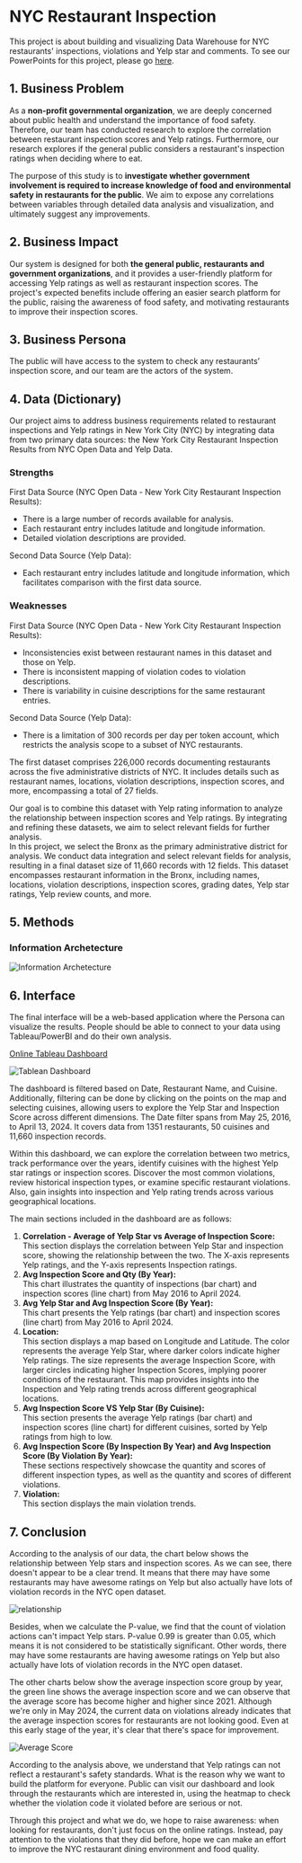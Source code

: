 # NYC Restaurant Inspection

This project is about building and visualizing Data Warehouse for NYC restaurants' inspections, violations and Yelp star and comments. To see our PowerPoints for this project, please go [here](/Data%20Warehousing%20Term%20Project.pdf).

## 1. Business Problem

As a **non-profit governmental organization**, we are deeply concerned about public health and understand the importance of food safety. Therefore, our team has conducted research to explore the correlation between restaurant inspection scores and Yelp ratings. Furthermore, our research explores if the general public considers a restaurant's inspection ratings when deciding where to eat.

The purpose of this study is to **investigate whether government involvement is required to increase knowledge of food and environmental safety in restaurants for the public**. We aim to expose any correlations between variables through detailed data analysis and visualization, and ultimately suggest any improvements.

## 2. Business Impact

Our system is designed for both **the general public, restaurants and government organizations**, and it provides a user-friendly platform for accessing Yelp ratings as well as restaurant inspection scores. The project's expected benefits include offering an easier search platform for the public, raising the awareness of food safety, and motivating restaurants to improve their inspection scores.

## 3. Business Persona

The public will have access to the system to check any restaurants’ inspection score, and our team are the actors of the system. 

## 4. Data (Dictionary)

Our project aims to address business requirements related to restaurant inspections and Yelp ratings in New York City (NYC) by integrating data from two primary data sources: the New York City Restaurant Inspection Results from NYC Open Data and Yelp Data.

### **Strengths**

First Data Source (NYC Open Data - New York City Restaurant Inspection Results):

- There is a large number of records available for analysis.
- Each restaurant entry includes latitude and longitude information.
- Detailed violation descriptions are provided.

Second Data Source (Yelp Data):

- Each restaurant entry includes latitude and longitude information, which facilitates comparison with the first data source.

### **Weaknesses**

First Data Source (NYC Open Data - New York City Restaurant Inspection Results):

- Inconsistencies exist between restaurant names in this dataset and those on Yelp.
- There is inconsistent mapping of violation codes to violation descriptions.
- There is variability in cuisine descriptions for the same restaurant entries.

Second Data Source (Yelp Data):

- There is a limitation of 300 records per day per token account, which restricts the analysis scope to a subset of NYC restaurants.

The first dataset comprises 226,000 records documenting restaurants across the five administrative districts of NYC. It includes details such as restaurant names, locations, violation descriptions, inspection scores, and more, encompassing a total of 27 fields.

Our goal is to combine this dataset with Yelp rating information to analyze the relationship between inspection scores and Yelp ratings. By integrating and refining these datasets, we aim to select relevant fields for further analysis.</br>
In this project, we select the Bronx as the primary administrative district for analysis. We conduct data integration and select relevant fields for analysis, resulting in a final dataset size of 11,660 records with 12 fields. This dataset encompasses restaurant information in the Bronx, including names, locations, violation descriptions, inspection scores, grading dates, Yelp star ratings, Yelp review counts, and more.

## 5. Methods

### Information Archetecture

![Information Archetecture](/pictures/Information%20Architecture.png)

## 6. Interface

The final interface will be a web-based application where the Persona can visualize the results.  People should be able to connect to your  data using Tableau/PowerBI and do their own analysis.

[Online Tableau Dashboard](https://public.tableau.com/app/profile/shanlinna/viz/NYCRestaurant_17143574410070/Dashboard)

![Tablean Dashboard](/pictures/Dashboard.jpg)

The dashboard is filtered based on Date, Restaurant Name, and Cuisine. Additionally, filtering can be done by clicking on the points on the map and selecting cuisines, allowing users to explore the Yelp Star and Inspection Score across different dimensions. The Date filter spans from May 25, 2016, to April 13, 2024.  It covers data from 1351 restaurants, 50 cuisines and 11,660 inspection records.

Within this dashboard, we can explore the correlation between two metrics, track performance over the years, identify cuisines with the highest Yelp star ratings or inspection scores. Discover the most common violations, review historical inspection types, or examine specific restaurant violations. Also, gain insights into inspection and Yelp rating trends across various geographical locations.

The main sections included in the dashboard are as follows:

1. **Correlation - Average of Yelp Star vs Average of Inspection Score:**</br>
   This section displays the correlation between Yelp Star and inspection score, showing the relationship between the two. The X-axis represents Yelp ratings, and the Y-axis represents Inspection ratings.
2. **Avg Inspection Score and Qty (By Year):**</br>
   This chart illustrates the quantity of inspections (bar chart) and inspection scores (line chart) from May 2016 to April 2024.
3. **Avg Yelp Star and Avg Inspection Score (By Year):**</br>
   This chart presents the Yelp ratings (bar chart) and inspection scores (line chart) from May 2016 to April 2024.
4. **Location:**</br>
   This section displays a map based on Longitude and Latitude. The color represents the average Yelp Star, where darker colors indicate higher Yelp ratings. The size represents the average Inspection Score, with larger circles indicating higher Inspection Scores, implying poorer conditions of the restaurant. This map provides insights into the Inspection and Yelp rating trends across different geographical locations.
5. **Avg Inspection Score VS Yelp Star (By Cuisine):**</br>
   This section presents the average Yelp ratings (bar chart) and inspection scores (line chart) for different cuisines, sorted by Yelp ratings from high to low.
6. **Avg Inspection Score (By Inspection By Year) and Avg Inspection Score (By Violation By Year):**</br>
   These sections respectively showcase the quantity and scores of different inspection types, as well as the quantity and scores of different violations.
7. **Violation:**</br>
    This section displays the main violation trends.

## 7. Conclusion

According to the analysis of our data, the chart below shows the relationship between Yelp stars and inspection scores. As we can see, there doesn't appear to be a clear trend. It means that there may have some restaurants may have awesome ratings on Yelp but also actually have lots of violation records in the NYC open dataset.

![relationship](/pictures/Relationship%20Between%20Yelp%20Stars%20and%20Inspection%20Score.png)

Besides, when we calculate the P-value, we find that the count of violation actions can't impact Yelp stars. P-value 0.99 is greater than 0.05, which means it is not considered to be statistically significant. Other words, there may have some restaurants are having awesome  ratings on Yelp but also actually have lots of violation records in the NYC open dataset.

The other charts below show the average inspection score group by year, the green line shows the average inspection score and we can observe that the average score has become higher and higher since 2021. Although we're only in May 2024, the current data on violations already indicates that the average inspection scores for restaurants are not looking good. Even at this early stage of the year, it's clear that there's space for improvement.

![Average Score](/pictures/Average%20Inspection%20Score.png)

According to the analysis above, we understand that Yelp ratings can not reflect a restaurant's safety standards. What is the reason why we want to build the platform for everyone. Public can visit our dashboard and look through the restaurants which are interested in, using the heatmap to check whether the violation code it violated before are serious or not.

Through this project and what we do, we hope to raise awareness: when looking for restaurants, don't just focus on the online ratings. Instead, pay attention to the violations that they did before, hope we can make an effort to improve the NYC restaurant dining environment and food quality.
